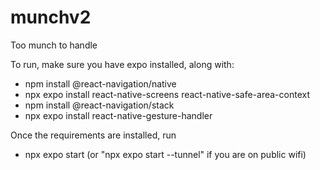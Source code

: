 # munchv2
Too munch to handle

To run, make sure you have expo installed, along with: 
- npm install @react-navigation/native
- npx expo install react-native-screens react-native-safe-area-context
- npm install @react-navigation/stack
- npx expo install react-native-gesture-handler

Once the requirements are installed, run 
- npx expo start (or "npx expo start --tunnel" if you are on public wifi)
